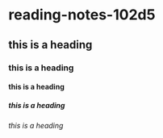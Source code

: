 # reading-notes-102d5
## this is a heading
### this is a heading
#### this is a heading 
##### this is a heading 
###### this is a heading 
